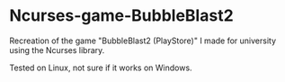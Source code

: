 # Ncurses-game-BubbleBlast2
Recreation of the game "BubbleBlast2 (PlayStore)" I made for university using the Ncurses library.

Tested on Linux, not sure if it works on Windows.
